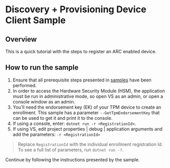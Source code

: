 # Discovery + Provisioning Device Client Sample

## Overview

This is a quick tutorial with the steps to register an ARC enabled device.

## How to run the sample

1. Ensure that all prerequisite steps presented in [samples](../) have been performed.
1. In order to access the Hardware Security Module (HSM), the application must be run in administrative mode, so open VS as an admin, or open a console window as an admin.
1. You'll need the endorsement key (EK) of your TPM device to create an enrollment. This sample has a parameter `--GetTpmEndorsementKey` that can be used to get it and print it to the console.
1. If using a console, enter: `dotnet run -r <RegistrationId>`.
1. If using VS, edit project properties | debug | application arguments and add the parameters: `-r <RegistrationId>`

> Replace `RegistrationId` with the individual enrollment registration Id.
> To see a full list of parameters, run `dotnet run -?`.

Continue by following the instructions presented by the sample.
